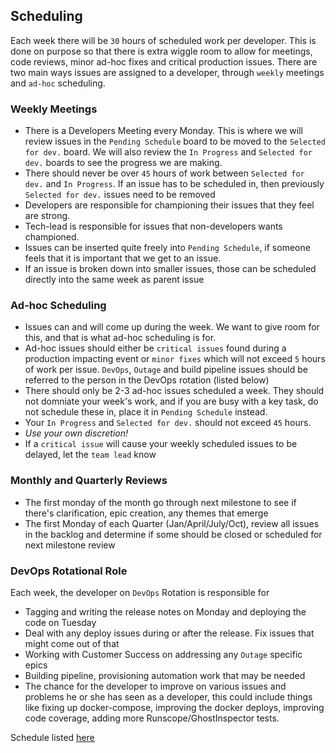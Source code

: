 ## Scheduling

Each week there will be `30` hours of scheduled work per developer.  This is done on purpose so that there is extra wiggle room to allow for meetings, code reviews, minor ad-hoc fixes and critical production issues.  There are two main ways issues are assigned to a developer, through `weekly` meetings and `ad-hoc` scheduling.

### Weekly Meetings

* There is a Developers Meeting every Monday.  This is where we will review issues in the `Pending Schedule` board to be moved to the `Selected for dev.` board.  We will also review the `In Progress` and `Selected for dev.` boards to see the progress we are making.
* There should never be over `45` hours of work between `Selected for dev.` and `In Progress`.  If an issue has to be scheduled in, then previously `Selected for dev.` issues need to be removed
* Developers are responsible for championing their issues that they feel are strong.
* Tech-lead is responsible for issues that non-developers wants championed.
* Issues can be inserted quite freely into `Pending Schedule`, if someone feels that it is important that we get to an issue.
* If an issue is broken down into smaller issues, those can be scheduled directly into the same week as parent issue

### Ad-hoc Scheduling

* Issues can and will come up during the week.  We want to give room for this, and that is what ad-hoc scheduling is for.
* Ad-hoc issues should either be `critical issues` found during a production impacting event or `minor fixes` which will not exceed `5` hours of work per issue.  `DevOps`, `Outage` and build pipeline issues should be referred to the person in the DevOps rotation (listed below)
* There should only be 2-3 ad-hoc issues scheduled a week.  They should not domniate your week's work, and if you are busy with a key task, do not schedule these in, place it in `Pending Schedule` instead.
* Your `In Progress` and `Selected for dev.` should not exceed `45` hours.
* _Use your own discretion!_
* If a `critical issue` will cause your weekly scheduled issues to be delayed, let the `team lead` know

### Monthly and Quarterly Reviews

* The first monday of the month go through next milestone to see if there's clarification, epic creation, any themes that emerge
* The first Monday of each Quarter (Jan/April/July/Oct), review all issues in the backlog and determine if some should be closed or scheduled for next milestone review

### DevOps Rotational Role

Each week, the developer on `DevOps` Rotation is responsible for

* Tagging and writing the release notes on Monday and deploying the code on Tuesday
* Deal with any deploy issues during or after the release.  Fix issues that might come out of that
* Working with Customer Success on addressing any `Outage` specific epics
* Building pipeline, provisioning automation work that may be needed
* The chance for the developer to improve on various issues and problems he or she has seen as a developer, this could include things like fixing up docker-compose, improving the docker deploys, improving code coverage, adding more Runscope/GhostInspector tests.

Schedule listed [here](https://docs.google.com/spreadsheets/d/12d391UI6M_XgzUhdzK1K4F-ESwMZb2LfN3-FWBIA0lI/edit#gid=0)
